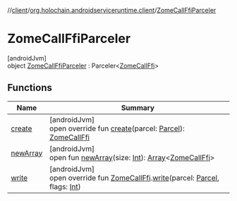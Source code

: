 //[client](../../../index.md)/[org.holochain.androidserviceruntime.client](../index.md)/[ZomeCallFfiParceler](index.md)

# ZomeCallFfiParceler

[androidJvm]\
object [ZomeCallFfiParceler](index.md) : Parceler&lt;[ZomeCallFfi](../-zome-call-ffi/index.md)&gt;

## Functions

| Name | Summary |
|---|---|
| [create](create.md) | [androidJvm]<br>open override fun [create](create.md)(parcel: [Parcel](https://developer.android.com/reference/kotlin/android/os/Parcel.html)): [ZomeCallFfi](../-zome-call-ffi/index.md) |
| [newArray](../-runtime-network-config-ffi-parceler/index.md#-1206408188%2FFunctions%2F275946699) | [androidJvm]<br>open fun [newArray](../-runtime-network-config-ffi-parceler/index.md#-1206408188%2FFunctions%2F275946699)(size: [Int](https://kotlinlang.org/api/core/kotlin-stdlib/kotlin/-int/index.html)): [Array](https://kotlinlang.org/api/core/kotlin-stdlib/kotlin/-array/index.html)&lt;[ZomeCallFfi](../-zome-call-ffi/index.md)&gt; |
| [write](write.md) | [androidJvm]<br>open override fun [ZomeCallFfi](../-zome-call-ffi/index.md).[write](write.md)(parcel: [Parcel](https://developer.android.com/reference/kotlin/android/os/Parcel.html), flags: [Int](https://kotlinlang.org/api/core/kotlin-stdlib/kotlin/-int/index.html)) |